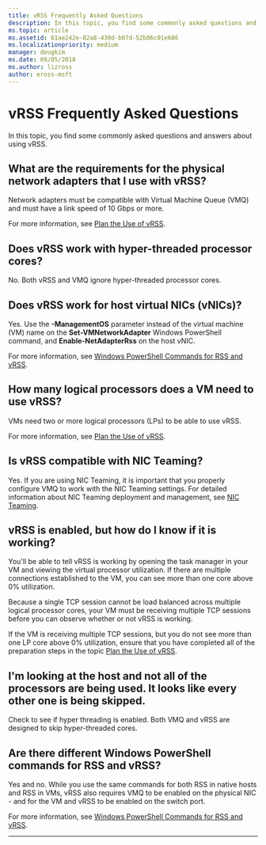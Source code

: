 ```yaml
---
title: vRSS Frequently Asked Questions
description: In this topic, you find some commonly asked questions and answers about using vRSS.
ms.topic: article
ms.assetid: 61ae242e-82a8-430d-b07d-52b86c01e686
ms.localizationpriority: medium
manager: dougkim
ms.date: 09/05/2018
ms.author: lizross
author: eross-msft
---
```


# vRSS Frequently Asked Questions

In this topic, you find some commonly asked questions and answers about using vRSS.

## What are the requirements for the physical network adapters that I use with vRSS?

Network adapters must be compatible with Virtual Machine Queue \(VMQ\) and must have a link speed of 10 Gbps or more.

For more information, see [Plan the Use of vRSS](vrss-plan.md).

## Does vRSS work with hyper\-threaded processor cores?

No. Both vRSS and VMQ ignore hyper\-threaded processor cores.

## Does vRSS work for host virtual NICs \(vNICs\)?

Yes. Use the **-ManagementOS** parameter instead of the virtual machine \(VM\) name on the **Set-VMNetworkAdapter** Windows PowerShell command, and **Enable-NetAdapterRss** on the host vNIC.

For more information, see [Windows PowerShell Commands for RSS and vRSS](vrss-wps.md).

## How many logical processors does a VM need to use vRSS?

VMs need two or more logical processors \(LPs\) to be able to use vRSS.

For more information, see [Plan the Use of vRSS](vrss-plan.md).

## Is vRSS compatible with NIC Teaming?

Yes. If you are using NIC Teaming, it is important that you properly configure VMQ to work with the NIC Teaming settings. For detailed information about NIC Teaming deployment and management, see [NIC Teaming](https://docs.microsoft.com/windows-server/networking/technologies/nic-teaming/nic-teaming).

## vRSS is enabled, but how do I know if it is working?

You'll be able to tell vRSS is working by opening the task manager in your VM and viewing the virtual processor utilization. If there are multiple connections established to the VM, you can see more than one core above 0% utilization.

Because a single TCP session cannot be load balanced across multiple logical processor cores, your VM must be receiving multiple TCP sessions before you can observe whether or not vRSS is working.

If the VM is receiving multiple TCP sessions, but you do not see more than one LP core above 0% utilization, ensure that you have completed all of the preparation steps in the topic [Plan the Use of vRSS](vrss-plan.md).

## I'm looking at the host and not all of the processors are being used. It looks like every other one is being skipped.

Check to see if hyper threading is enabled. Both VMQ and vRSS are designed to skip hyper\-threaded cores.

## Are there different Windows PowerShell commands for RSS and vRSS?

Yes and no. While you use the same commands for both RSS in native hosts and RSS in VMs, vRSS also requires VMQ to be enabled on the physical NIC - and for the VM and vRSS to be enabled on the switch port.

For more information, see [Windows PowerShell Commands for RSS and vRSS](vrss-wps.md).

---
